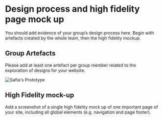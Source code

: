 # Design process and high fidelity page mock up

You should add evidence of your group’s design process here. Begin with artefacts created by the whole team, then the high fidelity mockup.

## Group Artefacts

Please add at least one artefact per group member related to the exploration of designs for your website.

<img src="sp4-media/individualprototype.jpg" alt="Safia's Prototype">

## High Fidelity mock-up

Add a screenshot of a single high fidelity mock up of one important page of your site, including all global elements (e.g. navigation and page footer).
